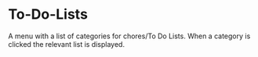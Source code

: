 # To-Do-Lists
A menu with a list of categories for chores/To Do Lists. When a category is clicked the relevant list is displayed.
